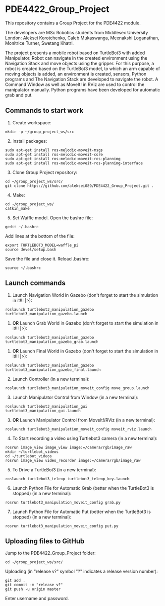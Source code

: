 # PDE4422_Group_Project
This repository contains a Group Project for the PDE4422 module.

The developers are MSc Robotics students from Middlesex University London: Aleksei Korotchenko, Caleb Mukaswanga, Meenakshi Loganathan, Monitrice Turner, Swetang Khatri.

The project presents a mobile robot based on TurtleBot3 with added Manipulator. Robot can navigate in the created environment using the Navigation Stack and move objects using the gripper. For this purpose, a robot is created based on the TurtleBot3 model, to which an arm capable of moving objects is added, an environment is created, sensors, Python programs and The Navigation Stack are developed to navigate the robot. A Command Window as well as MoveIt! in RViz are used to control the manipulator manually. Python programs have been developed for automatic grab and put.

## Commands to start work
1. Create workspace:
```
mkdir -p ~/group_project_ws/src
```
2. Install packages:
```
sudo apt-get install ros-melodic-moveit-msgs
sudo apt-get install ros-melodic-moveit-core
sudo apt-get install ros-melodic-moveit-ros-planning
sudo apt-get install ros-melodic-moveit-ros-planning-interface
```
3. Clone Group Project repository:
```
cd ~/group_project_ws/src/
git clone https://github.com/aleksei089/PDE4422_Group_Project.git .
```
4. Make:
```
cd ~/group_project_ws/
catkin_make
```
5. Set Waffle model. Open the bashrc file:
```
gedit ~/.bashrc
```
Add lines at the bottom of the file:
```
export TURTLEBOT3_MODEL=waffle_pi
source devel/setup.bash
```
Save the file and close it. Reload .bashrc:
```
source ~/.bashrc
```
## Launch commands
1. Launch Navigation World in Gazebo (don't forget to start the simulation in it!!! |>):
```
roslaunch turtlebot3_manipulation_gazebo turtlebot3_manipulation_gazebo.launch
```
1. **OR** Launch Grab World in Gazebo (don't forget to start the simulation in it!!! |>):
```
roslaunch turtlebot3_manipulation_gazebo turtlebot3_manipulation_gazebo_grab.launch
```
1. **OR** Launch Final World in Gazebo (don't forget to start the simulation in it!!! |>):
```
roslaunch turtlebot3_manipulation_gazebo turtlebot3_manipulation_gazebo_final.launch
```
2. Launch Controller (in a new terminal):
```
roslaunch turtlebot3_manipulation_moveit_config move_group.launch
```
3. Launch Manipulator Control from Window (in a new terminal):
```
roslaunch turtlebot3_manipulation_gui turtlebot3_manipulation_gui.launch
```
3. **OR** Launch Manipulator Control from MoveIt!/RViz (in a new terminal):
```
roslaunch turtlebot3_manipulation_moveit_config moveit_rviz.launch
```
4. To Start recording a video using Turtlebot3 camera (in a new terminal):
```
rosrun image_view image_view image:=/camera/rgb/image_raw
mkdir ~/turtlebot_videos
cd ~/turtlebot_videos
rosrun image_view video_recorder image:=/camera/rgb/image_raw
```
5. To Drive a TurtleBot3 (in a new terminal):
```
roslaunch turtlebot3_teleop turtlebot3_teleop_key.launch
```
6. Launch Python File for Automatic Grab (better when the TurtleBot3 is stopped) (in a new terminal):
```
rosrun turtlebot3_manipulation_moveit_config grab.py
```
7. Launch Python File for Automatic Put (better when the TurtleBot3 is stopped) (in a new terminal):
```
rosrun turtlebot3_manipulation_moveit_config put.py
```
## Uploading files to GitHub
Jump to the PDE4422_Group_Project folder:
```
cd ~/group_project_ws/src/
```
Uploading (in "release v?" symbol "?" indicates a release version number):
```
git add .
git commit -m "release v?"
git push -u origin master
```
Enter username and password.
